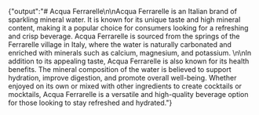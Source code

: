 {"output":"# Acqua Ferrarelle\n\nAcqua Ferrarelle is an Italian brand of sparkling mineral water. It is known for its unique taste and high mineral content, making it a popular choice for consumers looking for a refreshing and crisp beverage. Acqua Ferrarelle is sourced from the springs of the Ferrarelle village in Italy, where the water is naturally carbonated and enriched with minerals such as calcium, magnesium, and potassium. \n\nIn addition to its appealing taste, Acqua Ferrarelle is also known for its health benefits. The mineral composition of the water is believed to support hydration, improve digestion, and promote overall well-being. Whether enjoyed on its own or mixed with other ingredients to create cocktails or mocktails, Acqua Ferrarelle is a versatile and high-quality beverage option for those looking to stay refreshed and hydrated."}